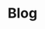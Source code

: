 --- 
title: "Blog"
layout: "list-blog"
ogTitle: "Patient Advocacy Suite | Healthcare Advocate Services | Unblock Health | Blog"
ogDescription: "The first-in-class comprehensive digital healthcare suite of patient advocacy tools for patients and consumers who are determined to be empowered in their health care journey. Unblock Health is revolutionizing patient autonomy and healthcare consumerism."
ogImage: "/images/about/contentslider-1.jpg"
---